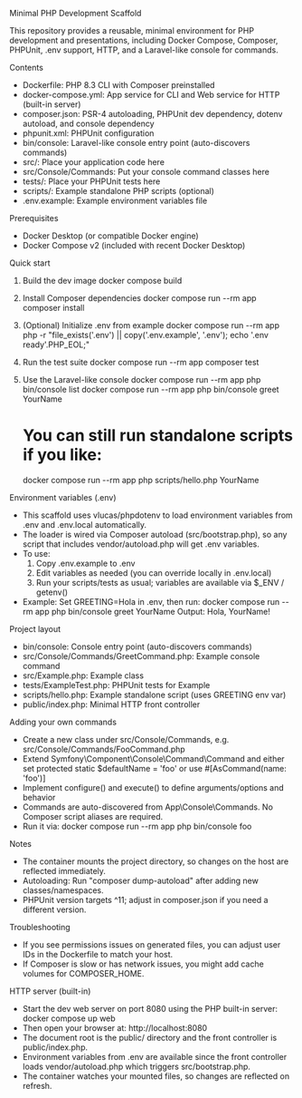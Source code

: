 Minimal PHP Development Scaffold

This repository provides a reusable, minimal environment for PHP development and presentations, including Docker Compose, Composer, PHPUnit, .env support, HTTP, and a Laravel-like console for commands.

Contents
- Dockerfile: PHP 8.3 CLI with Composer preinstalled
- docker-compose.yml: App service for CLI and Web service for HTTP (built-in server)
- composer.json: PSR-4 autoloading, PHPUnit dev dependency, dotenv autoload, and console dependency
- phpunit.xml: PHPUnit configuration
- bin/console: Laravel-like console entry point (auto-discovers commands)
- src/: Place your application code here
- src/Console/Commands: Put your console command classes here
- tests/: Place your PHPUnit tests here
- scripts/: Example standalone PHP scripts (optional)
- .env.example: Example environment variables file

Prerequisites
- Docker Desktop (or compatible Docker engine)
- Docker Compose v2 (included with recent Docker Desktop)

Quick start
1) Build the dev image
   docker compose build

2) Install Composer dependencies
   docker compose run --rm app composer install

3) (Optional) Initialize .env from example
   docker compose run --rm app php -r "file_exists('.env') || copy('.env.example', '.env'); echo '.env ready'.PHP_EOL;"

4) Run the test suite
   docker compose run --rm app composer test

5) Use the Laravel-like console
   docker compose run --rm app php bin/console list
   docker compose run --rm app php bin/console greet YourName

   # You can still run standalone scripts if you like:
   docker compose run --rm app php scripts/hello.php YourName

Environment variables (.env)
- This scaffold uses vlucas/phpdotenv to load environment variables from .env and .env.local automatically.
- The loader is wired via Composer autoload (src/bootstrap.php), so any script that includes vendor/autoload.php will get .env variables.
- To use:
  1) Copy .env.example to .env
  2) Edit variables as needed (you can override locally in .env.local)
  3) Run your scripts/tests as usual; variables are available via $_ENV / getenv()
- Example:
  Set GREETING=Hola in .env, then run:
    docker compose run --rm app php bin/console greet YourName
  Output:
    Hola, YourName!

Project layout
- bin/console: Console entry point (auto-discovers commands)
- src/Console/Commands/GreetCommand.php: Example console command
- src/Example.php: Example class
- tests/ExampleTest.php: PHPUnit tests for Example
- scripts/hello.php: Example standalone script (uses GREETING env var)
- public/index.php: Minimal HTTP front controller

Adding your own commands
- Create a new class under src/Console/Commands, e.g. src/Console/Commands/FooCommand.php
- Extend Symfony\Component\Console\Command\Command and either set protected static $defaultName = 'foo' or use #[AsCommand(name: 'foo')]
- Implement configure() and execute() to define arguments/options and behavior
- Commands are auto-discovered from App\\Console\\Commands. No Composer script aliases are required.
- Run it via:
  docker compose run --rm app php bin/console foo

Notes
- The container mounts the project directory, so changes on the host are reflected immediately.
- Autoloading: Run "composer dump-autoload" after adding new classes/namespaces.
- PHPUnit version targets ^11; adjust in composer.json if you need a different version.

Troubleshooting
- If you see permissions issues on generated files, you can adjust user IDs in the Dockerfile to match your host.
- If Composer is slow or has network issues, you might add cache volumes for COMPOSER_HOME.


HTTP server (built-in)
- Start the dev web server on port 8080 using the PHP built-in server:
  docker compose up web
- Then open your browser at:
  http://localhost:8080
- The document root is the public/ directory and the front controller is public/index.php.
- Environment variables from .env are available since the front controller loads vendor/autoload.php which triggers src/bootstrap.php.
- The container watches your mounted files, so changes are reflected on refresh.
